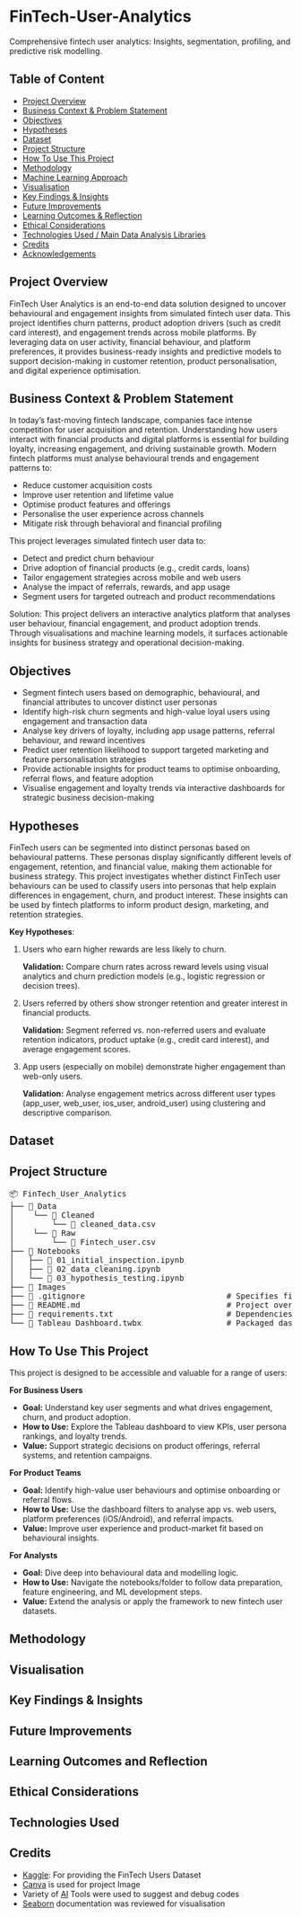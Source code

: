 # FinTech-User-Analytics
Comprehensive fintech user analytics: Insights, segmentation, profiling, and predictive risk modelling.

## Table of Content 
- [Project Overview](#ProjectOverview)
- [Business Context & Problem Statement]()
- [Objectives](#Objectives)
- [Hypotheses](#Hypotheses)
- [Dataset](#Dataset)
- [Project Structure](#ProjectStructure)
- [How To Use This Project](#HowToUseThisProject)
- [Methodology](#Methodology)
- [Machine Learning Approach](#MachineLearningApproach)
- [Visualisation](#Visualisation)
- [Key Findings & Insights](#KeyFindings&Insights)
- [Future Improvements](#FutureImprovements)
- [Learning Outcomes & Reflection]()
- [Ethical Considerations](#EthicalConsiderations)
- [Technologies Used / Main Data Analysis Libraries]()
- [Credits](#Credits)
- [Acknowledgements](#Acknowledgements)

## Project Overview

FinTech User Analytics is an end-to-end data solution designed to uncover behavioural and engagement insights from simulated fintech user data. This project identifies churn patterns, product adoption drivers (such as credit card interest), and engagement trends across mobile platforms. By leveraging data on user activity, financial behaviour, and platform preferences, it provides business-ready insights and predictive models to support decision-making in customer retention, product personalisation, and digital experience optimisation.

## Business Context & Problem Statement

In today’s fast-moving fintech landscape, companies face intense competition for user acquisition and retention. Understanding how users interact with financial products and digital platforms is essential for building loyalty, increasing engagement, and driving sustainable growth. Modern fintech platforms must analyse behavioural trends and engagement patterns to:
 * Reduce customer acquisition costs
 * Improve user retention and lifetime value
 * Optimise product features and offerings
 * Personalise the user experience across channels
 * Mitigate risk through behavioral and financial profiling

This project leverages simulated fintech user data to:
 * Detect and predict churn behaviour
 * Drive adoption of financial products (e.g., credit cards, loans)
 * Tailor engagement strategies across mobile and web users
 * Analyse the impact of referrals, rewards, and app usage
 * Segment users for targeted outreach and product recommendations

Solution:
This project delivers an interactive analytics platform that analyses user behaviour, financial engagement, and product adoption trends. Through visualisations and machine learning models, it surfaces actionable insights for business strategy and operational decision-making.

## Objectives

 * Segment fintech users based on demographic, behavioural, and financial attributes to uncover distinct user personas
 * Identify high-risk churn segments and high-value loyal users using engagement and transaction data
 * Analyse key drivers of loyalty, including app usage patterns, referral behaviour, and reward incentives
 * Predict user retention likelihood to support targeted marketing and feature personalisation strategies
 * Provide actionable insights for product teams to optimise onboarding, referral flows, and feature adoption
 * Visualise engagement and loyalty trends via interactive dashboards for strategic business decision-making

 ## Hypotheses

FinTech users can be segmented into distinct personas based on behavioural patterns. These personas display significantly different levels of engagement, retention, and financial value, making them actionable for business strategy.
This project investigates whether distinct FinTech user behaviours can be used to classify users into personas that help explain differences in engagement, churn, and product interest. 
These insights can be used by fintech platforms to inform product design, marketing, and retention strategies.

**Key Hypotheses**:
 1. Users who earn higher rewards are less likely to churn. 

     **Validation:**  Compare churn rates across reward levels using visual analytics and churn prediction models (e.g., logistic regression or decision trees).

2. Users referred by others show stronger retention and greater interest in financial products.

    **Validation:** Segment referred vs. non-referred users and evaluate retention indicators, product uptake (e.g., credit card interest), and average engagement scores.

3. App users (especially on mobile) demonstrate higher engagement than web-only users.

    **Validation:** Analyse engagement metrics across different user types (app_user, web_user, ios_user, android_user) using clustering and descriptive comparison.

## Dataset

## Project Structure

<pre>📦 FinTech_User_Analytics
├── 📁 Data
│    └── 📁 Cleaned
│        └── 📄 cleaned_data.csv 
│    └── 📁 Raw
│        └── 📄 Fintech_user.csv                   
├── 📁 Notebooks
│   ├── 📄 01_initial_inspection.ipynb         
│   ├── 📄 02_data_cleaning.ipynb            
│   └── 📄 03_hypothesis_testing.ipynb         
├── 📁 Images
├── 📄 .gitignore                              # Specifies files/folders Git should ignore
├── 📄 README.md                               # Project overview
├── 📄 requirements.txt                        # Dependencies
└── 📄 Tableau_Dashboard.twbx                  # Packaged dashboard (if used)
</pre>


## How To Use This Project

This project is designed to be accessible and valuable for a range of users:

**For Business Users**

 * **Goal:** Understand key user segments and what drives engagement, churn, and product adoption.
 * **How to Use:** Explore the Tableau dashboard to view KPIs, user persona rankings, and loyalty trends.
 * **Value:** Support strategic decisions on product offerings, referral systems, and retention campaigns.

**For Product Teams**

 * **Goal:** Identify high-value user behaviours and optimise onboarding or referral flows.
 * **How to Use:** Use the dashboard filters to analyse app vs. web users, platform preferences (iOS/Android), and referral impacts.
 * **Value:** Improve user experience and product-market fit based on behavioural insights.

**For Analysts**

 * **Goal:** Dive deep into behavioural data and modelling logic.
 * **How to Use:** Navigate the notebooks/folder to follow data preparation, feature engineering, and ML development steps.
 * **Value:** Extend the analysis or apply the framework to new fintech user datasets.


## Methodology

## Visualisation

## Key Findings & Insights

## Future Improvements

## Learning Outcomes and Reflection

## Ethical Considerations

## Technologies Used

## Credits

 - [Kaggle](https://www.kaggle.com/datasets/niketdheeryan/fintech-users-data): For providing the FinTech Users Dataset
 - [Canva](https://www.canva.com/design/DAGtbZPuH18/A0jzAFmy08rXnbawqq0WXA/edit) is used for project Image
 - Variety of [AI](https://chatgpt.com/?model=auto) Tools were used to suggest and debug codes
 - [Seaborn](https://seaborn.pydata.org/) documentation was reviewed for visualisation
